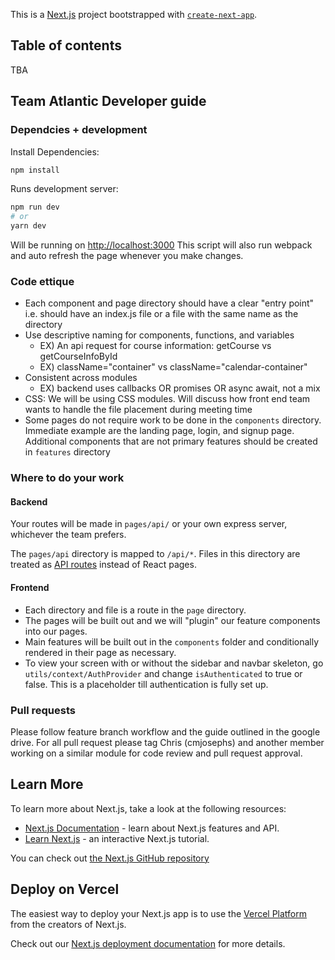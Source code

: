 This is a [Next.js](https://nextjs.org/) project bootstrapped with [`create-next-app`](https://github.com/vercel/next.js/tree/canary/packages/create-next-app).

## Table of contents
TBA

## Team Atlantic Developer guide

### Dependcies + development
Install Dependencies:
```bash
npm install
```

Runs development server:
```bash
npm run dev
# or
yarn dev
```
Will be running on [http://localhost:3000](http://localhost:3000)
This script will also run webpack and auto refresh the page whenever you make changes.

### Code ettique
- Each component and page directory should have a clear "entry point" i.e. should have an index.js file or a file with the same name as the directory
- Use descriptive naming for components, functions, and variables
  - EX) An api request for course information: getCourse vs getCourseInfoById
  - EX) className="container" vs className="calendar-container"
- Consistent across modules
  - EX) backend uses callbacks OR promises OR async await, not a mix
- CSS: We will be using CSS modules. Will discuss how front end team wants to handle the file placement during meeting time
- Some pages do not require work to be done in the `components` directory. Immediate example are the landing page, login, and signup page. Additional components that are not primary features should be created in `features` directory

### Where to do your work
#### Backend
Your routes will be made in `pages/api/` or your own express server, whichever the team prefers.

The `pages/api` directory is mapped to `/api/*`. Files in this directory are treated as [API routes](https://nextjs.org/docs/api-routes/introduction) instead of React pages.

#### Frontend
- Each directory and file is a route in the `page` directory.
- The pages will be built out and we will "plugin" our feature components into our pages.
- Main features will be built out in the `components` folder and conditionally rendered in their page as necessary.
- To view your screen with or without the sidebar and navbar skeleton, go `utils/context/AuthProvider` and change `isAuthenticated` to true or false. This is a placeholder till authentication is fully set up.

### Pull requests
Please follow feature branch workflow and the guide outlined in the google drive. For all pull request please tag Chris (cmjosephs) and another member working on a similar module for code review and pull request approval.

## Learn More

To learn more about Next.js, take a look at the following resources:

- [Next.js Documentation](https://nextjs.org/docs) - learn about Next.js features and API.
- [Learn Next.js](https://nextjs.org/learn) - an interactive Next.js tutorial.

You can check out [the Next.js GitHub repository](https://github.com/vercel/next.js/)

## Deploy on Vercel

The easiest way to deploy your Next.js app is to use the [Vercel Platform](https://vercel.com/new?utm_medium=default-template&filter=next.js&utm_source=create-next-app&utm_campaign=create-next-app-readme) from the creators of Next.js.

Check out our [Next.js deployment documentation](https://nextjs.org/docs/deployment) for more details.
